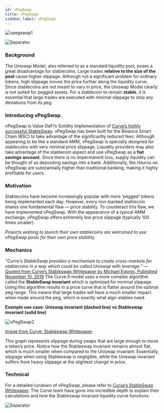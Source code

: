 ```yaml
---
id: vPegSwap
title: vPegSwap
sidebar_label: vPegSwap
---
```



![vpegswap1](img/vPegSwap1.png)

![Separator](img/seperator.png)

### Background
The Uniswap Model, also referred to as a standard liquidity pool, poses a great disadvantage for stablecoins.
Large trades **relative to the size of the pool** cause higher slippage.
Although not a significant problem for ordinary tokens, high slippage moves the price further along the liquidity curve. 
Since stablecoins are not meant to vary in price, the Uniswap Model clearly is not suited for pegged assets.
For a stablecoin to remain **stable**, it is essential that large trades are executed with minimal slippage to stop any deviations from its peg.

### Introducing vPegSwap.

vPegSwap is Value DeFi’s Solidity implementation of [Curve’s highly successful StableSwap](https://curve.fi/files/stableswap-paper.pdf).
vPegSwap has been built for the Binance Smart Chain (BSC) to take advantage of the significantly reduced fees. 
Although appearing to be like a standard AMM, vPegSwap is specially designed for stablecoins with very minimal price slippage.
Liquidity providers may also take advantage of the stablecoin aspect and use vPegSwap as a **fiat savings account**.
Since there is no impermanent loss, supply liquidity can be thought of as depositing savings into a bank. 
Additionally, the returns on vPegSwap are substantially higher than traditional banking, making it highly profitable for users.

### Motivation

Stablecoins have become increasingly popular with more ‘pegged’ tokens being implemented each day.
However, every non-backed stablecoin shares one fundamental flaw — price stability.
To counteract this flaw, we have implemented vPegSwap. With the appearance of a typical AMM exchange, vPegSwap offers extremely low price slippage (typically 100 times smaller). 

_Projects wishing to launch their own stablecoins are welcomed to use vPegSwap pools for their own price stability._ 

### Mechanics

_“Curve’s StableSwap provides a mechanism to create cross-markets for stablecoins in a way which could be called Uniswap with leverage.”_
— [Quoted from Curve’s Stableswap Whitepaper by Michael Egorov. Published November 10, 2019](https://curve.fi/files/stableswap-paper.pdf)
The Curve.fi model uses a more complex algorithm called the **StableSwap invariant** which is optimized for minimal slippage.
Using this algorithm results in a price curve that is flatter around the optimal peg range.
This means that large trades will have a much smaller impact when made around the peg, which is exactly what algo-stables need.

**Example use case: Uniswap invariant (dashed line) vs Stableswap invariant (solid line)**

![vPegSwap2](img/vPegSwap2.png)

[Image from Curve: Stableswap Whitepaper](https://curve.fi/files/stableswap-paper.pdf)

This graph represents slippage during swaps that are large enough to move a token’s price.
Notice how the Stableswap invariant remains almost flat, which is much smaller when compared to the Uniswap invariant.
Essentially, slippage when using Stableswap is negligible, while the Uniswap invariant suffers from heavy slippage at the slightest change in price.

### Technical

For a detailed rundown of vPegSwap, please refer to [Curve’s StableSwap Whitepaper](https://curve.fi/files/stableswap-paper.pdf).
The Curve team have gone into incredible depth to explain their calculations and how the Stableswap invariant liquidity curve functions.

![Separator](img/seperator.png)

